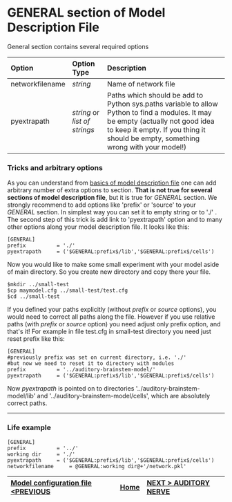 # GENERAL section of Model Description File #

General section contains several required options

| **Option** | **Option Type** | **Description** |
|:-----------|:----------------|:----------------|
|networkfilename|_string_|Name of network file|
|pyextrapath|_string_ or _list of strings_|Paths which should be add to Python sys.paths variable to allow Python to find a modules. It may be empty (actually not good idea to keep it empty. If you thing it should be empty, something wrong with your model!) |

### Tricks and arbitrary options ###
As you can understand from [basics of model description file](CONFSYNTAX.md) one can add arbitrary number of extra options to section. **That is not true for several sections of model description file**, but it is true for _GENERAL_ section. We strongly recommend to add options like 'prefix' or 'source' to your _GENERAL_ section. In simplest way you can set it to empty string or to './' . The second step of this trick is add link to 'pyextrapath' option and to many other options along your model description file. It looks like this:
```
[GENERAL]
prefix			= './'
pyextrapath		= ('$GENERAL:prefix$/lib','$GENERAL:prefix$/cells')
```

Now you would like to make some small experiment with your model aside of main directory. So you create new directory and copy there your file.
```
$mkdir ../small-test
$cp maymodel.cfg ../small-test/test.cfg
$cd ../small-test
```

If you defined your paths explicitly (without _prefix_ or _source_ options), you would need to correct all paths along the file. However if you use relative paths (with _prefix_ or _source_ option) you need adjust only prefix option, and that's it! For example in file test.cfg in small-test directory you need just reset prefix like this:
```
[GENERAL]
#previously prefix was set on current directory, i.e. './'
#but now we need to reset it to directory with modules
prefix			= '../auditory-brainstem-model/'
pyextrapath		= ('$GENERAL:prefix$/lib','$GENERAL:prefix$/cells')
```
Now _pyextrapath_ is pointed on to directories '../auditory-brainstem-model/lib' and '../auditory-brainstem-model/cells', which are absolutely correct paths.


---


### Life example ###
```
[GENERAL]
prefix			= '../'
working dir		= './'
pyextrapath		= ('$GENERAL:prefix$/lib','$GENERAL:prefix$/cells')
networkfilename		= @GENERAL:working dir@+'/network.pkl'
```


|[Model configuration file <PREVIOUS](CONFSYNTAX.md)|[Home](https://code.google.com/p/auditory-brainstem-model/)|[NEXT > AUDITORY NERVE](AUDNERVE.md)|
|:--------------------------------------------------|:----------------------------------------------------------|:-----------------------------------|
